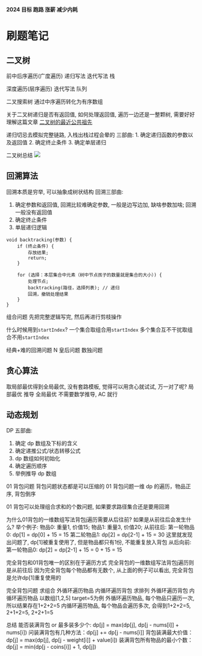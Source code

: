 **2024 目标 跑路 涨薪 减少内耗**

# 刷题笔记

## 二叉树

前中后序遍历(广度遍历)
递归写法
迭代写法 栈

深度遍历(层序遍历)
迭代写法 队列

二叉搜索树
通过中序遍历转化为有序数组

关于二叉树递归是否有返回值, 如何处理返回值, 遍历一边还是一整颗树, 需要好好理解这篇文章
[二叉树的最近公共祖先](https://programmercarl.com/0236.%E4%BA%8C%E5%8F%89%E6%A0%91%E7%9A%84%E6%9C%80%E8%BF%91%E5%85%AC%E5%85%B1%E7%A5%96%E5%85%88.html)

递归切忌去模拟完整链路, 入栈出栈过程会晕的
三部曲: 1. 确定递归函数的参数以及返回值 2. 确定终止条件 3. 确定单层递归

二叉树总结
![](https://code-thinking-1253855093.file.myqcloud.com/pics/20211030125421.png)

## 回溯算法

回溯本质是穷举, 可以抽象成树状结构
回溯三部曲:

1. 确定参数和返回值, 回溯比较难确定参数, 一般是边写边加, 缺啥参数加啥; 回溯一般没有返回值
2. 确定终止条件
3. 单层递归逻辑

```
void backtracking(参数) {
    if (终止条件) {
        存放结果;
        return;
    }

    for (选择：本层集合中元素（树中节点孩子的数量就是集合的大小）) {
        处理节点;
        backtracking(路径，选择列表); // 递归
        回溯，撤销处理结果
    }
}
```

组合问题
先把完整逻辑写完, 然后再进行剪枝操作

什么时候用到`startIndex`?
一个集合取组合用`startIndex`
多个集合互不干扰取组合不用`startIndex`

经典+难的回溯问题
N 皇后问题
数独问题

## 贪心算法

取局部最优得到全局最优, 没有套路模板, 觉得可以用贪心就试试, 万一对了呢?
局部最优 推导 全局最优 不需要数学推导, AC 就行

## 动态规划

DP 五部曲:

1. 确定 dp 数组及下标的含义
2. 确定递推公式/状态转移公式
3. dp 数组如何初始化
4. 确定遍历顺序
5. 举例推导 dp 数组

01 背包问题
背包问题状态都是可以压缩的
01 背包问题一维 dp 的遍历，物品正序, 背包倒序

01 背包可以处理组合求和的个数问题, 如果要求路径集合还是要用回溯

为什么01背包的一维数组写法背包j遍历需要从后往前?
如果是从前往后会发生什么?
举个例子: 物品0: 重量1, 价值15; 物品1: 重量3, 价值20;
从前往后: 
第一轮物品0: dp[1] = dp[0] + 15 = 15
第二轮物品1: dp[2] = dp[2-1] + 15 = 30
这里就发现出问题了, dp[1]被重复使用了, 但是物品都只有1份, 不能重复放入背包
从后向前:
第一轮物品0: dp[2] = dp[2-1] + 15 = 0 + 15 = 15

完全背包和01背包唯一的区别在于遍历方式
完全背包的一维数组写法背包j遍历则是从前往后
因为完全背包每个物品都有无数个, 从上面的例子可以看出, 完全背包是允许dp[1]重复使用的

完全背包问题
求组合 外循环遍历物品 内循环遍历背包
求排列 外循环遍历背包 内循环遍历物品
以数组[1,2,5] target=5为例
外循环遍历物品, 每个物品只遍历一次, 所以结果存在1+2+2=5
内循环遍历物品, 每个物品会遍历多次, 会得到1+2+2=5, 2+1+2=5, 2+2+1=5

总结
能否装满背包 or 最多装多少个: dp[j] = max(dp[j], dp[j - nums[i]] + nums[i])
问装满背包有几种方法：dp[j] += dp[j - nums[i]]
背包装满最大价值：dp[j] = max(dp[j], dp[j - weight[i]] + value[i])
装满背包所有物品的最小个数：dp[j] = min(dp[j - coins[i]] + 1, dp[j])